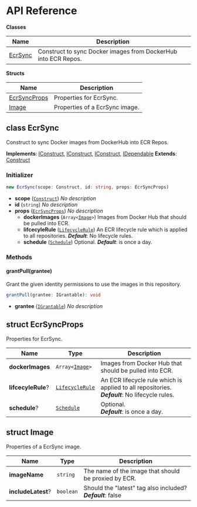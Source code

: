 # API Reference

**Classes**

Name|Description
----|-----------
[EcrSync](#pgarbe-cdk-ecr-sync-ecrsync)|Construct to sync Docker images from DockerHub into ECR Repos.


**Structs**

Name|Description
----|-----------
[EcrSyncProps](#pgarbe-cdk-ecr-sync-ecrsyncprops)|Properties for EcrSync.
[Image](#pgarbe-cdk-ecr-sync-image)|Properties of a EcrSync image.



## class EcrSync  <a id="pgarbe-cdk-ecr-sync-ecrsync"></a>

Construct to sync Docker images from DockerHub into ECR Repos.

__Implements__: [IConstruct](#constructs-iconstruct), [IConstruct](#aws-cdk-core-iconstruct), [IConstruct](#constructs-iconstruct), [IDependable](#aws-cdk-core-idependable)
__Extends__: [Construct](#aws-cdk-core-construct)

### Initializer




```ts
new EcrSync(scope: Construct, id: string, props: EcrSyncProps)
```

* **scope** (<code>[Construct](#aws-cdk-core-construct)</code>)  *No description*
* **id** (<code>string</code>)  *No description*
* **props** (<code>[EcrSyncProps](#pgarbe-cdk-ecr-sync-ecrsyncprops)</code>)  *No description*
  * **dockerImages** (<code>Array<[Image](#pgarbe-cdk-ecr-sync-image)></code>)  Images from Docker Hub that should be pulled into ECR. 
  * **lifcecyleRule** (<code>[LifecycleRule](#aws-cdk-aws-ecr-lifecyclerule)</code>)  An ECR lifecycle rule which is applied to all repositories. __*Default*__: No lifecycle rules.
  * **schedule** (<code>[Schedule](#aws-cdk-aws-events-schedule)</code>)  Optional. __*Default*__: is once a day.


### Methods


#### grantPull(grantee) <a id="pgarbe-cdk-ecr-sync-ecrsync-grantpull"></a>

Grant the given identity permissions to use the images in this repository.

```ts
grantPull(grantee: IGrantable): void
```

* **grantee** (<code>[IGrantable](#aws-cdk-aws-iam-igrantable)</code>)  *No description*






## struct EcrSyncProps  <a id="pgarbe-cdk-ecr-sync-ecrsyncprops"></a>


Properties for EcrSync.



Name | Type | Description 
-----|------|-------------
**dockerImages** | <code>Array<[Image](#pgarbe-cdk-ecr-sync-image)></code> | Images from Docker Hub that should be pulled into ECR.
**lifcecyleRule**? | <code>[LifecycleRule](#aws-cdk-aws-ecr-lifecyclerule)</code> | An ECR lifecycle rule which is applied to all repositories.<br/>__*Default*__: No lifecycle rules.
**schedule**? | <code>[Schedule](#aws-cdk-aws-events-schedule)</code> | Optional.<br/>__*Default*__: is once a day.



## struct Image  <a id="pgarbe-cdk-ecr-sync-image"></a>


Properties of a EcrSync image.



Name | Type | Description 
-----|------|-------------
**imageName** | <code>string</code> | The name of the image that should be proxied by ECR.
**includeLatest**? | <code>boolean</code> | Should the "latest" tag also included?<br/>__*Default*__: false



